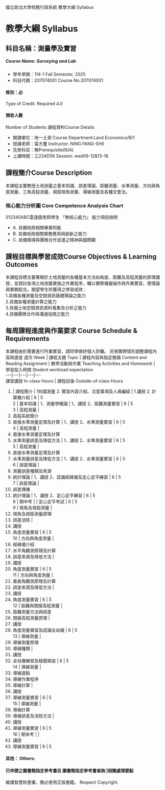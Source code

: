 國立政治大學校務行政系統 教學大綱 Syllabus
# 教學大綱 Syllabus
##  科目名稱：測量學及實習
#####  Course Name: Surveying and Lab
  * 學年學期：114-1 Fall Semester, 2025 
  * 科目代碼：207074001 Course No.207074001
#### 修別：必
Type of Credit: Required 
_4.0_
#### 預收人數
Number of Students
課程資料Course Details
  * 開課單位：地一土測 Course Department:Land Economics/B/1 
  * 授課老師：甯方璽 Instructor: NING FANG-SHII 
  * 先修科目：無Prerequisite(N/A)
  * 上課時間：三234D56 Session: wed09-12&13-16
##  課程簡介Course Description
本課程主要教授土地測量之基本知識、誤差理論、距離測量、水準測量、方向與角度測量、三角高程測量、視距視角測量、導線測量及各種交會法。
###  核心能力分析圖 Core Competence Analysis Chart
012345ABC雷達圖老師學生
「無核心能力」 
能力項目說明
  * A. 具備地政相關專業知能
  * B. 具備地政相關實務應用與創新之能力
  * C. 具備領導與團隊合作並進之精神與國際觀
##  課程目標與學習成效Course Objectives & Learning Outcomes 
本課程目標主要著眼於土地測量的各種基本方法如角度、距離及高程測量的原理講授，並探討各項土地測量實施之作業程序，輔以實際儀器操作與外業實習，使理論與實務配合。期望學生所獲得之學習成效：  
1.具備各種測量及空間資訊基礎理論之能力  
2.具備各種測量計算之能力  
3.具備土地空間資訊資料蒐集及分析之能力  
4.具備團隊合作與溝通協商之能力
##  每周課程進度與作業要求 Course Schedule & Requirements
本課程由於需要進行外業實習，請同學做好個人防曬。
另視實際情形調整課程內容與進度
週次 Week |  課程主題 Topic |  課程內容與指定閱讀 Content and Reading Assignment |  教學活動與作業 Teaching Activities and Homework |  學習投入時間 Student workload expectation  
---|---|---|---|---  
課堂講授 In-class Hours |  課程前後 Outside-of-class Hours  
1. |  課程簡介 |  1何謂測量 2. 實習內容介紹、注意事項及人員編組 |  1.講授 2. 計算機介紹 |  6 |  5  
2 |  基本知識 |  1、測量學概論 |  1、講授 2、距離測量實習 |  6 |  5  
3 |  高程測量 | 
  1. 高程系統簡介
  2. 直接水準測量定理及計算
|  1、講授 2、水準測量實習 |  6 |  5  
4 |  高程測量 | 
  1. 直接水準測量定理及計算
  2. 水準測量誤差及降低方法
|  1、講授 2、水準測量實習 |  6 |  5  
5 |  高程測量 | 
  1. 直接水準測量定理及計算
  2. 水準測量誤差及降低方法
|  1、講授 2、水準測量實習 |  6 |  5  
6 |  誤差理論 | 
  1. 測量誤差種類及來源
  2. 統計理論
|  1、講授 2、認識經緯儀及定心定平練習 |  6 |  5  
7 |  誤差理論 | 
  1. 誤差傳播
  2. 統計理論
|  1、講授 2、定心定平練習 |  6 |  5  
8 |  期中考 |  |  定心定平考試 |  6 |  5  
9 |  視角及視距測量 | 
  1. 視角及視距測量原理
  2. 誤差消除
| 
  1. 講授
  2. 角度測量實習
|  6 |  5  
10 |  方向與角度測量 | 
  1. 經緯儀介紹
  2. 水平角觀測原理及計算
  3. 誤差來源及降低方法
| 
  1. 講授
  2. 角度測量實習
|  6 |  5  
11 |  方向與角度測量 | 
  1. 垂直角觀測原理及計算
  2. 誤差來源及降低方法
| 
  1. 講授
  2. 角度測量實習
|  6 |  5  
12 |  距離與間接高程測量 | 
  1. 距離測量方法與誤差
  2. 間接高程測量原理
| 
  1. 講授
  2. 角度測量實習及認識全站儀
|  6 |  5  
13 |  導線測量 | 
  1. 導線測量原理
  2. 導線種類
| 
  1. 講授
  2. 全站儀練習及稜鏡架設
|  6 |  5  
14 |  導線測量 | 
  1. 導線選點
  2. 導線作業程序
  3. 導線計算
| 
  1. 講授
  2. 導線測量實習
|  6 |  5  
15 |  導線測量 | 
  1. 導線計算
  2. 導線誤差及消除方法
| 
  1. 講授
  2. 導線測量實習
|  6 |  5  
16 |  期末考 |  | 
  1. 講授
  2. 導線測量實習
|  6 |  5  
####  其他： Others:
####  已申請之圖書館指定參考書目  圖書館指定參考書查詢 |相關處理要點
維護智慧財產權，務必使用正版書籍。 Respect Copyright.